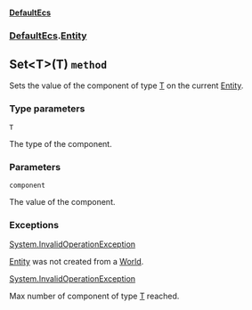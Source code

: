#### [DefaultEcs](./DefaultEcs.md 'DefaultEcs')
### [DefaultEcs](./DefaultEcs.md#DefaultEcs 'DefaultEcs').[Entity](./DefaultEcs-Entity.md 'DefaultEcs.Entity')
## Set&lt;T&gt;(T) `method`
Sets the value of the component of type [T](#DefaultEcs-Entity-Set-T-(T)-T 'DefaultEcs.Entity.Set&lt;T&gt;(T).T') on the current [Entity](./DefaultEcs-Entity.md 'DefaultEcs.Entity').
### Type parameters

<a name='DefaultEcs-Entity-Set-T-(T)-T'></a>
`T`

The type of the component.
### Parameters

<a name='DefaultEcs-Entity-Set-T-(T)-component'></a>
`component`

The value of the component.
### Exceptions

[System.InvalidOperationException](https://docs.microsoft.com/en-us/dotnet/api/System.InvalidOperationException 'System.InvalidOperationException')

[Entity](./DefaultEcs-Entity.md 'DefaultEcs.Entity') was not created from a [World](./DefaultEcs-World.md 'DefaultEcs.World').

[System.InvalidOperationException](https://docs.microsoft.com/en-us/dotnet/api/System.InvalidOperationException 'System.InvalidOperationException')

Max number of component of type [T](#DefaultEcs-Entity-Set-T-(T)-T 'DefaultEcs.Entity.Set&lt;T&gt;(T).T') reached.
